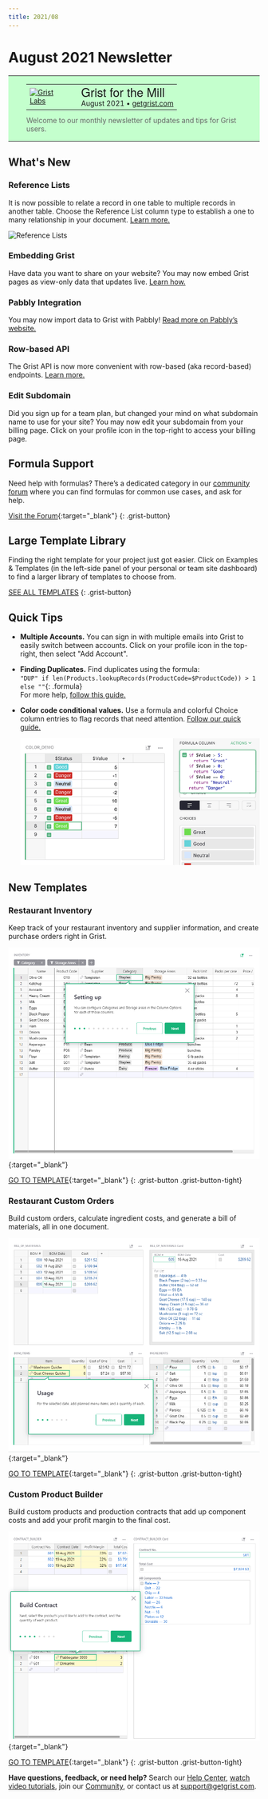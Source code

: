 ```yaml
---
title: 2021/08
---
```


# August 2021 Newsletter

<style>
  /* restore some poorly overridden defaults */
  .newsletter-header .table {
    background-color: initial;
    border: initial;
  }
  .newsletter-header .table > tbody > tr > td {
    padding: initial;
    border: initial;
    vertical-align: initial;
  }
  .newsletter-header img.header-img {
    padding: initial;
    max-width: initial;
    display: initial;
    padding: initial;
    line-height: initial;
    background-color: initial;
    border: initial;
    border-radius: initial;
    margin: initial;
  }

  /* copy newsletter styles, with a prefix for sufficient specificity */
  .newsletter-header .header {
    border: none;
    padding: 0;
    margin: 0;
  }
  .newsletter-header table > tbody > tr > td.header-image {
    width: 80px;
    padding-right: 16px;
  }
  .newsletter-header table > tbody > tr > td.header-text {
    background-color: #c4ffcd;
    padding: 16px 36px;
  }
  .newsletter-header table.header-top {
    border: none;
    padding: 0;
    margin: 0;
    width: 100%;
  }
  .header-title {
    font-family: Helvetica Neue, Helvetica, Arial, sans-serif;
    font-size: 24px;
    line-height: 28px;
  }
  .header-month {
  }
  .header-welcome {
    margin-top: 12px;
    color: #666666;
  }
</style>
<div class="newsletter-header">
<table class="header" cellpadding="0" cellspacing="0" border="0"><tr>
  <td class="header-text">
    <table class="header-top"><tr>
      <td class="header-image">
        <a href="https://www.getgrist.com">
          <img class="header-img" src="/images/newsletters/grist-labs.png" width="80" height="80" alt="Grist Labs" border="0">
        </a>
      </td>
      <td class="header-top-text">
        <div class="header-title">Grist for the Mill</div>
        <div class="header-month">August 2021
          &#8226; <a href="https://www.getgrist.com/">getgrist.com</a></div>
      </td>
    </tr></table>
    <div class="header-welcome">
      Welcome to our monthly newsletter of updates and tips for Grist users.
    </div>
  </td>
</tr></table>
</div>

## What's New

### Reference Lists

It is now possible to relate a record in one table to multiple records in another table. Choose
the Reference List column type to establish a one to many relationship in your document. [Learn
more.](../col-refs.md#creating-a-new-reference-list-column)

![Reference Lists](../images/newsletters/2021-08/reference-lists.gif)

### Embedding Grist

Have data you want to share on your website? You may now embed Grist pages as view-only data that
updates live. [Learn how.](../embedding.md)

### Pabbly Integration

You may now import data to Grist with Pabbly! [Read more on Pabbly’s website.](https://www.pabbly.com/connect/integrations/grist/)

### Row-based API

The Grist API is now more convenient with row-based (aka record-based) endpoints. [Learn more.](../api.md#tag/records)

### Edit Subdomain

Did you sign up for a team plan, but changed your mind on what subdomain name to use for your
site? You may now edit your subdomain from your billing page. Click on your profile icon in the
top-right to access your billing page.

## Formula Support

Need help with formulas? There’s a dedicated category in our [community
forum](https://community.getgrist.com/c/ask-for-help/formulas/) where you can find formulas for
common use cases, and ask for help.

[Visit the Forum](https://community.getgrist.com/c/ask-for-help/formulas/){:target="\_blank"}
{: .grist-button}

## Large Template Library

Finding the right template for your project just got easier. Click on
<span class="app-menu-item"><span class="grist-icon" style="--icon: var(--icon-FieldTable)"></span> Examples & Templates</span>
(in the left-side panel of your personal or team site dashboard) to find a larger library of templates
to choose from.

[SEE ALL TEMPLATES](https://docs.getgrist.com/p/templates)
{: .grist-button}

## Quick Tips

* **Multiple Accounts.** You can sign in with multiple emails into Grist to easily switch between
  accounts. Click on your profile icon in the top-right, then select "Add Account".
* **Finding Duplicates.** Find duplicates using the formula:  
  `"DUP" if len(Products.lookupRecords(ProductCode=$ProductCode)) > 1 else ""`{: .formula}  
  For more help, [follow this guide.](https://community.getgrist.com/t/ensure-unique-values-or-detect-duplicates/76)
* **Color code conditional values.** Use a formula and colorful Choice column entries to flag records that need attention.
  [Follow our quick guide.](https://community.getgrist.com/t/colour-code-table-cells/58/5)

    ![Color Coding](../images/newsletters/2021-08/color-coding.png)

## New Templates

### Restaurant Inventory

Keep track of your restaurant inventory and supplier information, and create purchase orders right in Grist.

[![Screenshot of Restaurant Inventory](../images/newsletters/2021-08/restaurant-inventory.png)](https://templates.getgrist.com/nc4N68DZ6MTe/Restaurant-Inventory){:target="\_blank"}

[GO TO TEMPLATE](https://templates.getgrist.com/nc4N68DZ6MTe/Restaurant-Inventory){:target="\_blank"}
{: .grist-button .grist-button-tight}

### Restaurant Custom Orders

Build custom orders, calculate ingredient costs, and generate a bill of materials, all in one document.

[![Screenshot of Restaurant Custom Orders](../images/newsletters/2021-08/restaurant-custom-orders.png)](https://templates.getgrist.com/e4gEm7dt4cgB/Restaurant-Custom-Orders){:target="\_blank"}

[GO TO TEMPLATE](https://templates.getgrist.com/e4gEm7dt4cgB/Restaurant-Custom-Orders){:target="\_blank"}
{: .grist-button .grist-button-tight}

### Custom Product Builder

Build custom products and production contracts that add up component costs and add your profit margin to the final cost.

[![Screenshot of Product Builder](../images/newsletters/2021-08/product-builder.png)](https://templates.getgrist.com/gZmzYoGdS6b1/Custom-Product-Builder){:target="\_blank"}

[GO TO TEMPLATE](https://templates.getgrist.com/gZmzYoGdS6b1/Custom-Product-Builder){:target="\_blank"}
{: .grist-button .grist-button-tight}


**Have questions, feedback, or need help?** Search our [Help Center](../index.md), [watch video
tutorials](https://www.youtube.com/channel/UCx0ioQrrC-bIrkmZ7ZULr0g/playlists), join our
[Community](https://community.getgrist.com), or contact us at <support@getgrist.com>.
